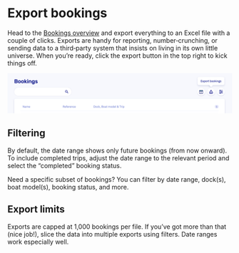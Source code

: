 # Export bookings

Head to the [Bookings overview](https://dashboard.letsbook.app/bookings) and export everything to an Excel file with a couple of clicks. Exports are handy for reporting, number‑crunching, or sending data to a third‑party system that insists on living in its own little universe. When you’re ready, click the export button in the top right to kick things off.

![Export screenshot](./graphics/export.png)

## Filtering

By default, the date range shows only future bookings (from now onward). To include completed trips, adjust the date range to the relevant period and select the “completed” booking status.

Need a specific subset of bookings? You can filter by date range, dock(s), boat model(s), booking status, and more.

## Export limits

Exports are capped at 1,000 bookings per file. If you’ve got more than that (nice job!), slice the data into multiple exports using filters. Date ranges work especially well.
